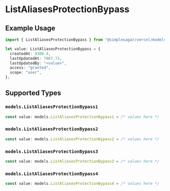 # ListAliasesProtectionBypass

## Example Usage

```typescript
import { ListAliasesProtectionBypass } from "@simplesagar/vercel/models/listaliasesop.js";

let value: ListAliasesProtectionBypass = {
  createdAt: 9308.4,
  lastUpdatedAt: 7087.71,
  lastUpdatedBy: "<value>",
  access: "granted",
  scope: "user",
};
```

## Supported Types

### `models.ListAliasesProtectionBypass1`

```typescript
const value: models.ListAliasesProtectionBypass1 = /* values here */
```

### `models.ListAliasesProtectionBypass2`

```typescript
const value: models.ListAliasesProtectionBypass2 = /* values here */
```

### `models.ListAliasesProtectionBypass3`

```typescript
const value: models.ListAliasesProtectionBypass3 = /* values here */
```

### `models.ListAliasesProtectionBypass4`

```typescript
const value: models.ListAliasesProtectionBypass4 = /* values here */
```

